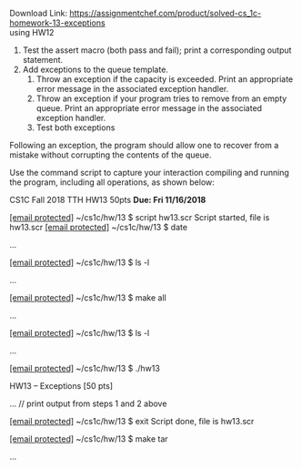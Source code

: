 Download Link: https://assignmentchef.com/product/solved-cs_1c-homework-13-exceptions
<br>
using HW12

<ol>

 <li>Test the assert macro (both pass and fail); print a corresponding output statement.</li>

 <li>Add exceptions to the queue template.

  <ol>

   <li>Throw an exception if the capacity is exceeded. Print an appropriate error message in the associated exception handler.</li>

   <li>Throw an exception if your program tries to remove from an empty queue. Print an appropriate error message in the associated exception handler.</li>

   <li>Test both exceptions</li>

  </ol></li>

</ol>




Following an exception, the program should allow one to recover from a mistake without corrupting the contents of the queue.




Use the command script to capture your interaction compiling and running the program, including all operations, as shown below:




CS1C Fall 2018 TTH HW13 50pts <strong>Due: Fri 11/16/2018 </strong>




<a href="/cdn-cgi/l/email-protection" class="__cf_email__" data-cfemail="95f6e6a4f6d5f6e6a4f6b8c3fce7e1e0f4f9d7faed">[email protected]</a> ~/cs1c/hw/13 $ script hw13.scr Script started, file is hw13.scr <a href="/cdn-cgi/l/email-protection" class="__cf_email__" data-cfemail="86e5f5b7e5c6e5f5b7e5abd0eff4f2f3e7eac4e9fe">[email protected]</a> ~/cs1c/hw/13 $ date

…

<a href="/cdn-cgi/l/email-protection" class="__cf_email__" data-cfemail="81e2f2b0e2c1e2f2b0e2acd7e8f3f5f4e0edc3eef9">[email protected]</a> ~/cs1c/hw/13 $ ls -l

…

<a href="/cdn-cgi/l/email-protection" class="__cf_email__" data-cfemail="234050124063405012400e754a515756424f614c5b">[email protected]</a> ~/cs1c/hw/13 $ make all

…

<a href="/cdn-cgi/l/email-protection" class="__cf_email__" data-cfemail="b4d7c785d7f4d7c785d799e2ddc6c0c1d5d8f6dbcc">[email protected]</a> ~/cs1c/hw/13 $ ls -l

…

<a href="/cdn-cgi/l/email-protection" class="__cf_email__" data-cfemail="0e6d7d3f6d4e6d7d3f6d2358677c7a7b6f624c6176">[email protected]</a> ~/cs1c/hw/13 $ ./hw13




HW13 – Exceptions [50 pts]

… // print output from steps 1 and 2 above




<a href="/cdn-cgi/l/email-protection" class="__cf_email__" data-cfemail="1576662476557666247638437c6761607479577a6d">[email protected]</a> ~/cs1c/hw/13 $ exit Script done, file is hw13.scr

<a href="/cdn-cgi/l/email-protection" class="__cf_email__" data-cfemail="bcdfcf8ddffcdfcf8ddf91ead5cec8c9ddd0fed3c4">[email protected]</a> ~/cs1c/hw/13 $ make tar

…
